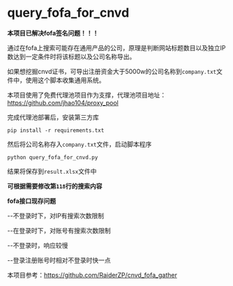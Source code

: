 # query_fofa_for_cnvd
**本项目已解决fofa签名问题！！！**

通过在fofa上搜索可能存在通用产品的公司，原理是判断网站标题数目以及独立IP数达到一定条件时将该标题以及公司名称导出。

如果想挖掘cnvd证书，可导出注册资金大于5000w的公司名称到`company.txt`文件中，使用这个脚本收集通用系统。

本项目使用了免费代理池项目作为支撑，代理池项目地址：https://github.com/jhao104/proxy_pool

完成代理池部署后，安装第三方库

`pip install -r requirements.txt`

然后将公司名称存入`company.txt`文件，启动脚本程序

`python query_fofa_for_cnvd.py`

结果将保存到`result.xlsx`文件中

**可根据需要修改第`118`行的搜索内容**

**fofa接口现存问题**

--不登录时下，对IP有搜索次数限制

--在登录时下，对账号有搜索次数限制

--不登录时，响应较慢

--登录注册账号时相对不登录时快一点

本项目参考：https://github.com/RaiderZP/cnvd_fofa_gather
